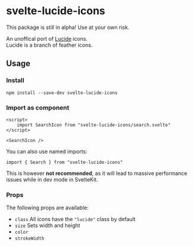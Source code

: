# svelte-lucide-icons

This package is still in alpha! Use at your own risk.

An unoffical port of [Lucide](https://github.com/lucide-icons/lucide) icons.  
Lucide is a branch of feather icons.

## Usage

### Install

`npm install --save-dev svelte-lucide-icons`

### Import as component

```svelte
<script>
    import SearchIcon from "svelte-lucide-icons/search.svelte"
</script>

<SearchIcon />
```

You can also use named imports:

`import { Search } from "svelte-lucide-icons"`

This is however **not recommended**, as it will lead to massive performance issues while in dev mode in SvelteKit.

### Props

The following props are available:

* `class` All icons have the `"lucide"` class by default
* `size` Sets width and height
* `color`
* `strokeWidth`
